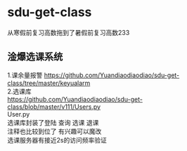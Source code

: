 # sdu-get-class
从寒假前复习高数拖到了暑假前复习高数233

## 淦爆选课系统
1.课余量报警
https://github.com/Yuandiaodiaodiao/sdu-get-class/tree/master/keyualarm  
2.选课库  
https://github.com/Yuandiaodiaodiao/sdu-get-class/blob/master/v111/Users.py  
User.py  
选课库封装了登陆 查询 选课 退课  
注释也比较到位了 有兴趣可以魔改  
选课服务器有接近2s的访问频率验证